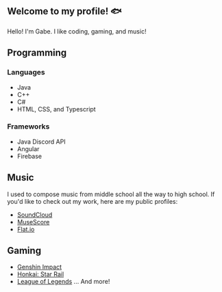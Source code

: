 ## Welcome to my profile! 🐟
Hello! I'm Gabe. I like coding, gaming, and music!

## Programming
### Languages
- Java
- C++
- C#
- HTML, CSS, and Typescript

### Frameworks
- Java Discord API
- Angular
- Firebase

## Music
I used to compose music from middle school all the way to high school. If you'd like to check out my work, here are my public profiles:
- [SoundCloud](https://soundcloud.com/koi_fish_no_yokan)
- [MuseScore](https://musescore.com/user/29746188)
- [Flat.io](https://flat.io/@koi_fish_no_yokan)

## Gaming
- [Genshin Impact](https://akasha.cv/profile/644180410)
- [Honkai: Star Rail](https://enka.network/hsr/601380216/)
- [League of Legends](https://www.op.gg/summoners/na/Koi%20Fish-0424)
... And more!
